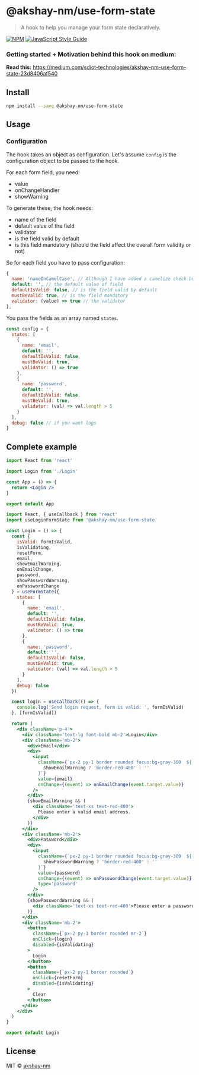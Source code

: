 # @akshay-nm/use-form-state

> A hook to help you manage your form state declaratively.

[![NPM](https://img.shields.io/npm/v/@akshay-nm/use-form-state.svg)](https://www.npmjs.com/package/@akshay-nm/use-form-state) [![JavaScript Style Guide](https://img.shields.io/badge/code_style-standard-brightgreen.svg)](https://standardjs.com)

### Getting started + Motivation behind this hook on medium:
**Read this:** https://medium.com/sdiot-technologies/akshay-nm-use-form-state-23d8406af540

## Install

```bash
npm install --save @akshay-nm/use-form-state
```

## Usage

### Configuration

The hook takes an object as configuration. Let's assume `config` is the configuration object to be passed to the hook.

For each form field, you need:

- value
- onChangeHandler
- showWarning

To generate these, the hook needs:

- name of the field
- default value of the field
- validator
- is the field valid by default
- is this field mandatory (should the field affect the overall form validity or not)

So for each field you have to pass configuration:

```jsx
{
  name: 'nameInCamelCase', // Although I have added a camelize check but still...
  default: '', // the default value of field
  defaultIsValid: false, // is the field valid by default
  mustBeValid: true, // is the field mandatory
  validator: (value) => true // the validator
},
```

You pass the fields as an array named `states`.

```jsx
const config = {
  states: [
    {
      name: 'email',
      default: '',
      defaultIsValid: false,
      mustBeValid: true,
      validator: () => true
    },
    {
      name: 'password',
      default: '',
      defaultIsValid: false,
      mustBeValid: true,
      validator: (val) => val.length > 5
    }
  ],
  debug: false // if you want logs
}
```

## Complete example

```jsx
import React from 'react'

import Login from './Login'

const App = () => {
  return <Login />
}

export default App
```

```jsx
import React, { useCallback } from 'react'
import useLoginFormState from '@akshay-nm/use-form-state'

const Login = () => {
  const {
    isValid: formIsValid,
    isValidating,
    resetForm,
    email,
    showEmailWarning,
    onEmailChange,
    password,
    showPasswordWarning,
    onPasswordChange
  } = useFormState({
    states: [
      {
        name: 'email',
        default: '',
        defaultIsValid: false,
        mustBeValid: true,
        validator: () => true
      },
      {
        name: 'password',
        default: '',
        defaultIsValid: false,
        mustBeValid: true,
        validator: (val) => val.length > 5
      }
    ],
    debug: false
  })

  const login = useCallback(() => {
    console.log('Send login request, form is valid: ', formIsValid)
  }, [formIsValid])

  return (
    <div className='p-4'>
      <div className='text-lg font-bold mb-2'>Login</div>
      <div className='mb-2'>
        <div>Email</div>
        <div>
          <input
            className={`px-2 py-1 border rounded focus:bg-gray-300  ${
              showEmailWarning ? 'border-red-400' : ''
            }`}
            value={email}
            onChange={(event) => onEmailChange(event.target.value)}
          />
        </div>
        {showEmailWarning && (
          <div className='text-xs text-red-400'>
            Please enter a valid email address.
          </div>
        )}
      </div>
      <div className='mb-2'>
        <div>Password</div>
        <div>
          <input
            className={`px-2 py-1 border rounded focus:bg-gray-300  ${
              showPasswordWarning ? 'border-red-400' : ''
            }`}
            value={password}
            onChange={(event) => onPasswordChange(event.target.value)}
            type='password'
          />
        </div>
        {showPasswordWarning && (
          <div className='text-xs text-red-400'>Please enter a password.</div>
        )}
      </div>
      <div className='mb-2'>
        <button
          className={`px-2 py-1 border rounded mr-2`}
          onClick={login}
          disabled={isValidating}
        >
          Login
        </button>
        <button
          className={`px-2 py-1 border rounded`}
          onClick={resetForm}
          disabled={isValidating}
        >
          Clear
        </button>
      </div>
    </div>
  )
}

export default Login
```

## License

MIT © [akshay-nm](https://github.com/akshay-nm)

